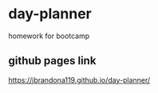 # day-planner
homework for bootcamp
## github pages link
https://jbrandona119.github.io/day-planner/
